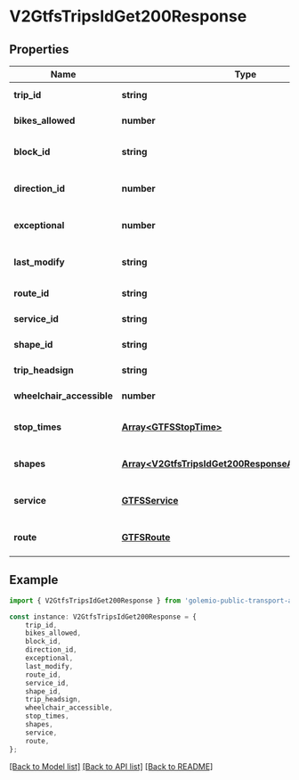 # V2GtfsTripsIdGet200Response


## Properties

Name | Type | Description | Notes
------------ | ------------- | ------------- | -------------
**trip_id** | **string** |  | [default to undefined]
**bikes_allowed** | **number** |  | [default to undefined]
**block_id** | **string** |  | [optional] [default to undefined]
**direction_id** | **number** |  | [optional] [default to undefined]
**exceptional** | **number** |  | [optional] [default to undefined]
**last_modify** | **string** |  | [optional] [default to undefined]
**route_id** | **string** |  | [default to undefined]
**service_id** | **string** |  | [default to undefined]
**shape_id** | **string** |  | [default to undefined]
**trip_headsign** | **string** |  | [default to undefined]
**wheelchair_accessible** | **number** |  | [default to undefined]
**stop_times** | [**Array&lt;GTFSStopTime&gt;**](GTFSStopTime.md) |  | [optional] [default to undefined]
**shapes** | [**Array&lt;V2GtfsTripsIdGet200ResponseAllOfShapesInner&gt;**](V2GtfsTripsIdGet200ResponseAllOfShapesInner.md) |  | [optional] [default to undefined]
**service** | [**GTFSService**](GTFSService.md) |  | [optional] [default to undefined]
**route** | [**GTFSRoute**](GTFSRoute.md) |  | [optional] [default to undefined]

## Example

```typescript
import { V2GtfsTripsIdGet200Response } from 'golemio-public-transport-api';

const instance: V2GtfsTripsIdGet200Response = {
    trip_id,
    bikes_allowed,
    block_id,
    direction_id,
    exceptional,
    last_modify,
    route_id,
    service_id,
    shape_id,
    trip_headsign,
    wheelchair_accessible,
    stop_times,
    shapes,
    service,
    route,
};
```

[[Back to Model list]](../README.md#documentation-for-models) [[Back to API list]](../README.md#documentation-for-api-endpoints) [[Back to README]](../README.md)
